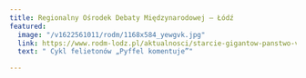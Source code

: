 ```yaml
---
title: Regionalny Ośrodek Debaty Międzynarodowej – Łódź
featured:
  image: "/v1622561011/rodm/1168x584_yewgvk.jpg"
  link: https://www.rodm-lodz.pl/aktualnosci/starcie-gigantow-panstwo-vs-korporacje-przyklad-chinski/
  text: " Cykl felietonów „Pyffel komentuje”"

---
```

